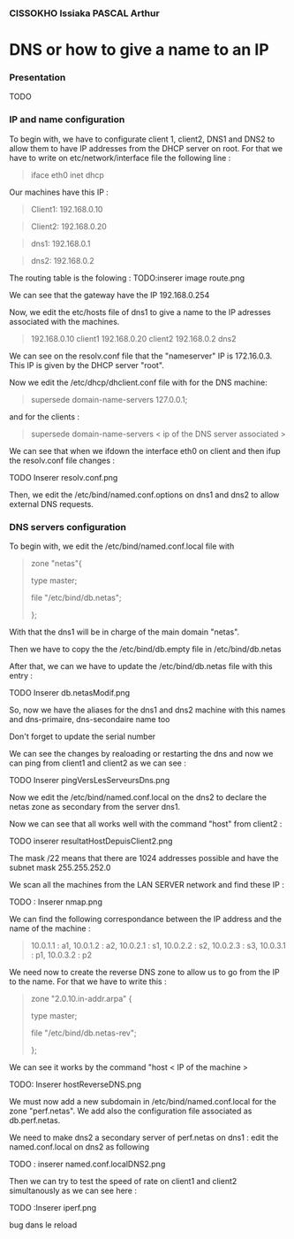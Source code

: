 ### CISSOKHO Issiaka PASCAL Arthur
# DNS or how to give a name to an IP
### Presentation
TODO
### IP and name configuration
To begin with, we have to configurate client 1, client2, DNS1 and DNS2 to allow them to have IP addresses from the DHCP server on root. For that we have to write on etc/network/interface file the following line :
>iface eth0 inet dhcp

Our machines have this IP :

>Client1: 192.168.0.10

>Client2: 192.168.0.20

>dns1: 192.168.0.1

>dns2: 192.168.0.2

The routing table is the folowing : TODO:inserer image route.png

We can see that the gateway have the IP 192.168.0.254

Now, we edit the etc/hosts file of dns1 to give a name to the IP adresses associated with the machines. 

<blockquote>192.168.0.10   client1 
192.168.0.20   client2
192.168.0.2    dns2
</blockquote>
 
We can see on the resolv.conf file that the "nameserver" IP is 172.16.0.3. This IP is given by the DHCP server "root".

Now we edit the /etc/dhcp/dhclient.conf file with for the DNS machine:

>supersede domain-name-servers 127.0.0.1;

and for the clients :

>supersede domain-name-servers < ip of the DNS server associated >

We can see that when we ifdown the interface eth0 on client and then ifup the resolv.conf file changes :

TODO Inserer resolv.conf.png

Then, we edit the /etc/bind/named.conf.options on dns1 and dns2 to allow external DNS requests.

### DNS servers configuration

To begin with, we edit the /etc/bind/named.conf.local file with 
<blockquote>
zone "netas"{    

type master;

file "/etc/bind/db.netas";

};
</blockquote>
With that the dns1 will be in charge of the main domain "netas".

Then we have to copy the the /etc/bind/db.empty file in /etc/bind/db.netas

After that, we can we have to update the /etc/bind/db.netas file with this entry :

TODO Inserer db.netasModif.png

So, now we have the aliases for the dns1 and dns2 machine with this names and dns-primaire, dns-secondaire name too

Don't forget to update the serial number

We can see the changes by realoading or restarting the dns and now we can ping from client1 and client2 as we can see :

TODO Inserer pingVersLesServeursDns.png

Now we edit the /etc/bind/named.conf.local on the dns2 to declare the netas zone as secondary from the server dns1.

Now we can see that all works well with the command "host" from client2 :

TODO inserer resultatHostDepuisClient2.png  

The mask /22 means that there are 1024 addresses possible and have the subnet mask 255.255.252.0

We scan all the machines from the LAN SERVER network and find these IP :

TODO : Inserer nmap.png

We can find the following correspondance between the IP address and the name of the machine :

<blockquote>
10.0.1.1 : a1,
10.0.1.2 : a2,
10.0.2.1 : s1,
10.0.2.2 : s2,
10.0.2.3 : s3,
10.0.3.1 : p1,
10.0.3.2 : p2
</blockquote>

We need now to create the reverse DNS zone to allow us to go from the IP to the name. For that we have to write this :

<blockquote>
zone "2.0.10.in-addr.arpa" {

type master;

file "/etc/bind/db.netas-rev";

};
</blockquote>

We can see it works by the command "host < IP of the machine >

TODO: Inserer hostReverseDNS.png

We must now add a new subdomain in /etc/bind/named.conf.local for the zone "perf.netas". We add also the configuration file associated as db.perf.netas.

We need to make dns2 a secondary server of perf.netas on dns1 : edit the named.conf.local on dns2 as following 

TODO : inserer named.conf.localDNS2.png

Then we can try to test the speed of rate on client1 and client2 simultanously as we can see here :

TODO :Inserer iperf.png

bug dans le reload 